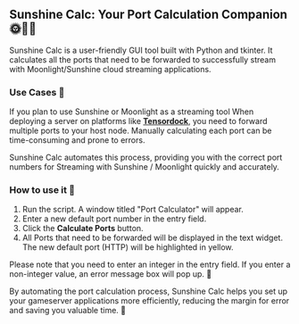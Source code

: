 ## Sunshine Calc: Your Port Calculation Companion 🌞🔢🚀

Sunshine Calc is a user-friendly GUI tool built with Python and tkinter. It calculates all the ports that need to be forwarded to successfully stream with Moonlight/Sunshine cloud streaming applications.

### Use Cases 💼

If you plan to use Sunshine or Moonlight as a streaming tool When deploying a server on platforms like **[Tensordock](https://tensordock.com)**, you need to forward multiple ports to your host node. Manually calculating each port can be time-consuming and prone to errors. 

Sunshine Calc automates this process, providing you with the correct port numbers for Streaming with Sunshine / Moonlight quickly and accurately.


### How to use it 🚀

1. Run the script. A window titled "Port Calculator" will appear.
2. Enter a new default port number in the entry field.
3. Click the **Calculate Ports** button.
4. All Ports that need to be forwarded will be displayed in the text widget. The new default port (HTTP) will be highlighted in yellow.

Please note that you need to enter an integer in the entry field. If you enter a non-integer value, an error message box will pop up. 🚫


By automating the port calculation process, Sunshine Calc helps you set up your gameserver applications more efficiently, reducing the margin for error and saving you valuable time.  👏

